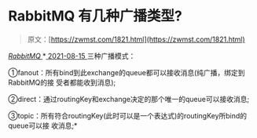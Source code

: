 <!--yml
category: 未分类
date: 0001-01-01 00:00:00
--->

# RabbitMQ 有几种广播类型?

> 原文：[https://zwmst.com/1821.html](https://zwmst.com/1821.html)

   [ *RabbitMQ* ](https://zwmst.com/rabbitmq)*[ <time datetime="2021-08-15T16:36:33+08:00"> 2021-08-15 </time> ](https://zwmst.com/1821.html)  三种广播模式：

①fanout：所有bind到此exchange的queue都可以接收消息(纯广播，绑定到RabbitMQ的接 受者都能收到消息);

②direct：通过routingKey和exchange决定的那个唯一的queue可以接收消息;

③topic：所有符合routingKey(此时可以是一个表达式)的routingKey所bind的queue可以接 收消息;*